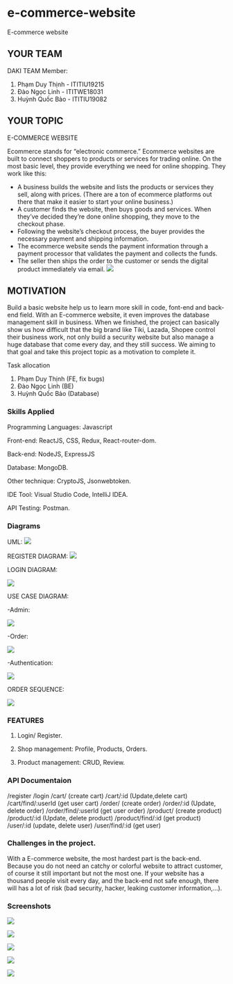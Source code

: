 # e-commerce-website
E-commerce website 

## YOUR TEAM
DAKI TEAM
Member:
1. Phạm Duy Thịnh - ITITIU19215
2. Đào Ngọc Linh  - ITITWE18031
3. Huỳnh Quốc Bảo - ITITIU19082

## YOUR TOPIC
E-COMMERCE WEBSITE

Ecommerce stands for “electronic commerce.” Ecommerce websites are built to connect shoppers to products or services for trading online. On the most basic level, they provide everything we need for online shopping. They work like this:

- A business builds the website and lists the products or services they sell, along with prices. (There are a ton of ecommerce platforms out there that make it easier to start your online business.)
- A customer finds the website, then buys goods and services. When they’ve decided they’re done online shopping, they move to the checkout phase.
- Following the website’s checkout process, the buyer provides the necessary payment and shipping information.
- The ecommerce website sends the payment information through a payment processor that validates the payment and collects the funds.
- The seller then ships the order to the customer or sends the digital product immediately via email.
![](img/e-commerce-website-img.jpg)




## MOTIVATION

Build a basic website help us to learn more skill in code, font-end and back-end field. With an E-commerce website, it even improves the database management skill in business. When we finished, the project can basically show us how difficult that the big brand like Tiki, Lazada, Shopee control their business work, not only build a security website but also manage a huge database that come every day, and they still success. We aiming to that goal and take this project topic as a motivation to complete it.

Task allocation
1. Phạm Duy Thịnh (FE, fix bugs)
2. Đào Ngọc Linh (BE)
3. Huỳnh Quốc Bảo (Database)

### Skills Applied
Programming Languages: Javascript

Front-end: ReactJS, CSS, Redux, React-router-dom.

Back-end: NodeJS, ExpressJS

Database: MongoDB.

Other technique: CryptoJS, Jsonwebtoken.

IDE Tool: Visual Studio Code, IntelliJ IDEA.

API Testing: Postman.

### Diagrams

UML:
![](img/uml.png)

REGISTER DIAGRAM:
![](img/register.png)

LOGIN DIAGRAM:

![](img/login.png)

USE CASE DIAGRAM:

  -Admin:
  
![](img/admin.png)

  -Order:
  
![](img/order.png)

  -Authentication:
  
![](img/authentication.png)

ORDER SEQUENCE:

![](img/orders.png)


### FEATURES

1. Login/ Register.

2. Shop management: Profile, Products, Orders.

3. Product management: CRUD, Review.

### API Documentaion

/register
/login
/cart/ (create cart)
/cart/:id (Update,delete cart)
/cart/find/:userId (get user cart)
/order/ (create order)
/order/:id (Update, delete order)
/order/find/:userId (get user order)
/product/ (create product)
/product/:id (Update, delete product)
/product/find/:id (get product)
/user/:id (update, delete user)
/user/find/:id (get user)


### Challenges in the project.
With a E-commerce website, the most hardest part is the back-end. Because you do not need an catchy or colorful website to attract customer, of course it still important but not the most one. If your website has a thousand people visit every day, and the back-end not safe enough, there will has a lot of risk (bad security, hacker, leaking customer information,...).

### Screenshots

![](img/client.png)

![](img/client2.png)

![](img/client3.png)

![](img/client4.jpg)

![](img/client5.jpg)



